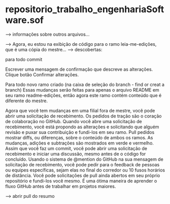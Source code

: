 # repositorio_trabalho_engenhariaSoftware.sof

--> informações sobre outros arquivos...

--> Agora, eu estou na exibição de código para o ramo leia-me-edições, que é uma cópia do mestre...
--> descobertas:

para todo commit

Escrever uma mensagem de confirmação que descreve as alterações.
Clique botão Confirmar alterações.

Para todo novo ramo criado (na caixa de seleção do branch - find or creat a branch)
Essas mudanças serão feitas para apenas o arquivo README em seu ramo readme-edições, então agora este ramo contém conteúdo que é diferente do mestre.

Agora que você tem mudanças em uma filial fora de mestre, você pode abrir uma solicitação de recebimento.
 Os pedidos de tração são o coração de colaboração no GitHub. Quando você abre uma solicitação de recebimento, você está propondo as alterações e solicitando que alguém revisão e puxar sua contribuição e fundi-los em seu ramo. Pull pedidos mostrar diffs, ou diferenças, sobre o conteúdo de ambos os ramos. As mudanças, adições e subtrações são mostrados em verde e vermelho.
 Assim que você faz um commit, você pode abrir uma solicitação de recebimento e iniciar uma discussão, mesmo antes de o código for concluído.
 Usando o sistema de @mention do GitHub na sua mensagem de solicitação de recebimento, você pode pedir para o feedback de pessoas ou equipes específicas, sejam elas no final do corredor ou 10 fusos horários de distância.
 Você pode solicitações de pull ainda abertos em seu próprio repositório e fundi-los você mesmo. É uma ótima maneira de aprender o fluxo GitHub antes de trabalhar em projetos maiores.

--> abrir pull do resumo



